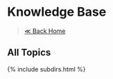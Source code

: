 # Knowledge Base

> <a href="{{ '/' | absolute_url }}">≪ Back Home</a>

## All Topics
{% include subdirs.html %}
